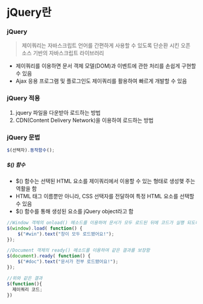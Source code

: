 # jQuery란

### jQuery

> 제이쿼리는 자바스크립트 언어를 간편하게 사용할 수 있도록 단순환 시킨 오픈 소스 기반의 자바스크립트 라이브러리

* 제이쿼리를 이용하면 문서 객체 모델(DOM)과 이벤트에 관한 처리를 손쉽게 구현할 수 있음
* Ajax 응용 프로그램 및 플로그인도 제이쿼리를 활용하여 빠르게 개발할 수 있음



### jQuery 적용

1. jquery 파일을 다운받아 로드하는 방법
2. CDN(Content Delivery Network)을 이용하여 로드하는 방법



### jQuery 문법

```javascript
$(선택자).동작함수();
```

##### $() 함수

* $() 함수는 선택된 HTML 요소를 제이쿼리에서 이용할 수 있는 형태로 생성햊 주는 역활을 함
* HTML 태그 이름뿐만 아니라, CSS 선택자를 전달하여 특정 HTML 요소를 선택할 수 있음
* $() 함수를 통해 생성된 요소를 jQuery object라고 함



```javascript
//Window 객체의 onload() 메소드를 이용하여 문서가 모두 로드된 뒤에 코드가 실행 되도록 설정
$(window).load( function() {
    $("#win").text("창이 모두 로드됐어요!");
});

//Document 객체의 ready() 메소드를 이용하여 같은 결과를 보장함
$(document).ready( function() {
    $("#doc").text("문서가 전부 로드됐어요!");
});

//위와 같은 결과
$(function(){
  제이쿼리 코드;
})
```







